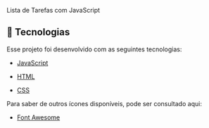Lista de Tarefas com JavaScript


 ## 🚀 Tecnologias

Esse projeto foi desenvolvido com as seguintes tecnologias:

- [JavaScript](https://www.w3schools.com/w3js/)

- [HTML](https://www.w3schools.com/html/)

- [CSS](https://www.w3schools.com/css/)

 Para saber de outros ícones disponíveis, pode ser consultado aqui:
- [Font Awesome](https://www.w3schools.com/icons/fontawesome_icons_webapp.asp)
